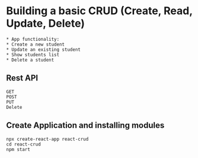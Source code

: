 # Building a basic CRUD (Create, Read, Update, Delete)
    * App functionality:
    * Create a new student
    * Update an existing student
    * Show students list
    * Delete a student

## Rest API
    GET
    POST
    PUT
    Delete

## Create Application and installing modules
    npx create-react-app react-crud 
    cd react-crud
    npm start